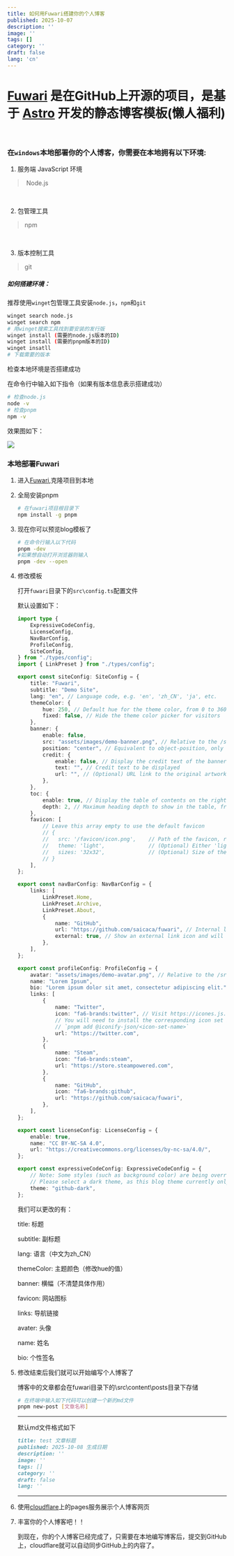 ```yaml
---
title: 如何用Fuwari搭建你的个人博客
published: 2025-10-07
description: ''
image: ''
tags: []
category: ''
draft: false 
lang: 'cn'
---
```


# [Fuwari](https://github.com/saicaca/fuwari) 是在GitHub上开源的项目，是基于 [Astro](https://astro.build/) 开发的静态博客模板(懒人福利)

    

### 在`windows`本地部署你的个人博客，你需要在本地拥有以下环境:

1. 服务端 JavaScript 环境

>  Node.js 

    

2. 包管理工具

> npm

    

3. 版本控制工具

> git

##### 如何搭建环境：

推荐使用`winget`包管理工具安装`node.js`，`npm`和`git`

```bash
winget search node.js
winget search npm 
# 用winget搜索工具找到要安装的发行版
winget install (需要的node.js版本的ID)
winget install (需要的pnpm版本的ID)
winget insatll 
# 下载需要的版本
```

检查本地环境是否搭建成功

在命令行中输入如下指令（如果有版本信息表示搭建成功）

```bash
# 检查node.js
node -v
# 检查pnpm
npm -v
```

效果图如下：

![](assets/images/2025-10-08-00-49-22-image.png)

### 本地部署Fuwari

1. 进入[Fuwari](https://github.com/saicaca/fuwari),克隆项目到本地

2. 全局安装pnpm
   
   ```bash
   # 在fuwari项目根目录下
   npm install -g pnpm
   ```

3. 现在你可以预览blog模板了
   
   ```bash
   # 在命令行输入以下代码
   pnpm -dev
   #如果想自动打开浏览器则输入
   pnpm -dev --open
   ```

4. 修改模板
   
   打开`fuwari`目录下的`src\config.ts`配置文件
   
   默认设置如下：
   
   ```ts
   import type {
       ExpressiveCodeConfig,
       LicenseConfig,
       NavBarConfig,
       ProfileConfig,
       SiteConfig,
   } from "./types/config";
   import { LinkPreset } from "./types/config";
   
   export const siteConfig: SiteConfig = {
       title: "Fuwari",
       subtitle: "Demo Site",
       lang: "en", // Language code, e.g. 'en', 'zh_CN', 'ja', etc.
       themeColor: {
           hue: 250, // Default hue for the theme color, from 0 to 360. e.g. red: 0, teal: 200, cyan: 250, pink: 345
           fixed: false, // Hide the theme color picker for visitors
       },
       banner: {
           enable: false,
           src: "assets/images/demo-banner.png", // Relative to the /src directory. Relative to the /public directory if it starts with '/'
           position: "center", // Equivalent to object-position, only supports 'top', 'center', 'bottom'. 'center' by default
           credit: {
               enable: false, // Display the credit text of the banner image
               text: "", // Credit text to be displayed
               url: "", // (Optional) URL link to the original artwork or artist's page
           },
       },
       toc: {
           enable: true, // Display the table of contents on the right side of the post
           depth: 2, // Maximum heading depth to show in the table, from 1 to 3
       },
       favicon: [
           // Leave this array empty to use the default favicon
           // {
           //   src: '/favicon/icon.png',    // Path of the favicon, relative to the /public directory
           //   theme: 'light',              // (Optional) Either 'light' or 'dark', set only if you have different favicons for light and dark mode
           //   sizes: '32x32',              // (Optional) Size of the favicon, set only if you have favicons of different sizes
           // }
       ],
   };
   
   export const navBarConfig: NavBarConfig = {
       links: [
           LinkPreset.Home,
           LinkPreset.Archive,
           LinkPreset.About,
           {
               name: "GitHub",
               url: "https://github.com/saicaca/fuwari", // Internal links should not include the base path, as it is automatically added
               external: true, // Show an external link icon and will open in a new tab
           },
       ],
   };
   
   export const profileConfig: ProfileConfig = {
       avatar: "assets/images/demo-avatar.png", // Relative to the /src directory. Relative to the /public directory if it starts with '/'
       name: "Lorem Ipsum",
       bio: "Lorem ipsum dolor sit amet, consectetur adipiscing elit.",
       links: [
           {
               name: "Twitter",
               icon: "fa6-brands:twitter", // Visit https://icones.js.org/ for icon codes
               // You will need to install the corresponding icon set if it's not already included
               // `pnpm add @iconify-json/<icon-set-name>`
               url: "https://twitter.com",
           },
           {
               name: "Steam",
               icon: "fa6-brands:steam",
               url: "https://store.steampowered.com",
           },
           {
               name: "GitHub",
               icon: "fa6-brands:github",
               url: "https://github.com/saicaca/fuwari",
           },
       ],
   };
   
   export const licenseConfig: LicenseConfig = {
       enable: true,
       name: "CC BY-NC-SA 4.0",
       url: "https://creativecommons.org/licenses/by-nc-sa/4.0/",
   };
   
   export const expressiveCodeConfig: ExpressiveCodeConfig = {
       // Note: Some styles (such as background color) are being overridden, see the astro.config.mjs file.
       // Please select a dark theme, as this blog theme currently only supports dark background color
       theme: "github-dark",
   };
   ```
   
   我们可以更改的有：
   
   title: 标题
   
   subtitle: 副标题
   
   lang: 语言（中文为zh_CN）
   
   themeColor: 主题颜色（修改hue的值）
   
   banner: 横幅（不清楚具体作用）
   
   favicon: 网站图标
   
   links: 导航链接
   
   avater: 头像
   
   name: 姓名
   
   bio: 个性签名

5. 修改结束后我们就可以开始编写个人博客了
   
   博客中的文章都会在fuwari目录下的\src\content\posts目录下存储
   
   ```bash
   # 在终端中输入如下代码可以创建一个新的md文件
   pnpm new-post [文章名称]
   ```
   
   ---
   
   默认md文件格式如下
   
   ```md
   title: test 文章标题
   published: 2025-10-08 生成日期
   description: ''
   image: ''
   tags: []
   category: ''
   draft: false
   lang: ''
   ```
   
   ---

6. 使用[cloudflare](https://dash.cloudflare.com/)上的pages服务展示个人博客网页

7. 丰富你的个人博客吧！！
   
   到现在，你的个人博客已经完成了，只需要在本地编写博客后，提交到GitHub上，cloudflare就可以自动同步GitHub上的内容了。
